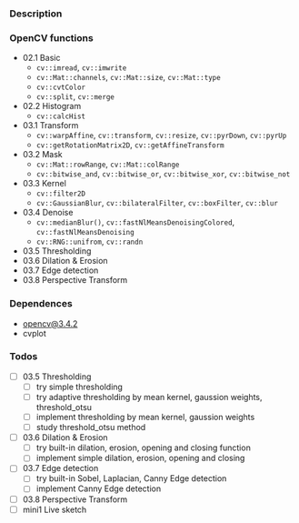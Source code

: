 ### Description

### OpenCV functions
- 02.1 Basic
    - `cv::imread`, `cv::imwrite`
    - `cv::Mat::channels`, `cv::Mat::size`, `cv::Mat::type`
    - `cv::cvtColor`
    - `cv::split`, `cv::merge`
- 02.2 Histogram
    - `cv::calcHist`
- 03.1 Transform
    - `cv::warpAffine`, `cv::transform`, `cv::resize`, `cv::pyrDown`, `cv::pyrUp`
    - `cv::getRotationMatrix2D`, `cv::getAffineTransform`
- 03.2 Mask
    - `cv::Mat::rowRange`, `cv::Mat::colRange`
    - `cv::bitwise_and`, `cv::bitwise_or`, `cv::bitwise_xor`,  `cv::bitwise_not`
- 03.3 Kernel
    - `cv::filter2D`
    - `cv::GaussianBlur`, `cv::bilateralFilter`, `cv::boxFilter`, `cv::blur`
- 03.4 Denoise
    -  `cv::medianBlur()`, `cv::fastNlMeansDenoisingColored`, `cv::fastNlMeansDenoising`
    - `cv::RNG::unifrom`, `cv::randn`
- 03.5 Thresholding
- 03.6 Dilation & Erosion
- 03.7 Edge detection
- 03.8 Perspective Transform


### Dependences
- opencv@3.4.2
- cvplot

### Todos

- [ ] 03.5 Thresholding
    - [ ] try simple thresholding
    - [ ] try adaptive thresholding by mean kernel, gaussion weights, threshold_otsu
    - [ ] implement  thresholding by mean kernel, gaussion weights
    - [ ] study threshold_otsu method
- [ ] 03.6 Dilation & Erosion
    - [ ] try built-in dilation, erosion, opening and closing function
    - [ ] implement simple dilation, erosion, opening and closing
- [ ] 03.7 Edge detection
    - [ ] try built-in Sobel, Laplacian, Canny Edge detection
    - [ ] implement Canny Edge detection
- [ ] 03.8 Perspective Transform
- [ ] mini1 Live sketch
